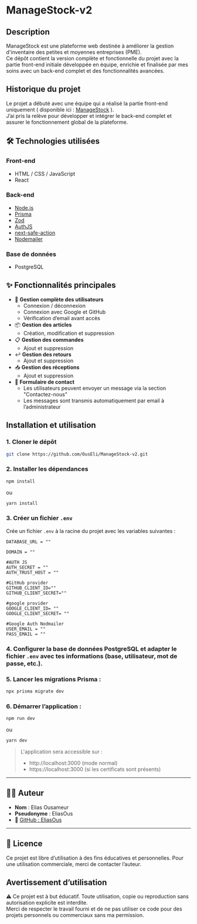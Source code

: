 # ManageStock-v2

## Description

ManageStock est une plateforme web destinée à améliorer la gestion d'inventaire des petites et moyennes entreprises (PME).  
Ce dépôt contient la version complète et fonctionnelle du projet avec la partie front-end initiale développée en équipe, enrichie et finalisée par mes soins avec un back-end complet et des fonctionnalités avancées.

## Historique du projet

Le projet a débuté avec une équipe qui a réalisé la partie front-end uniquement ( disponible ici : [ManageStock](https://github.com/EliasOus/ManageStock) ).  
J’ai pris la relève pour développer et intégrer le back-end complet et assurer le fonctionnement global de la plateforme.

## 🛠️ Technologies utilisées

### Front-end

- HTML / CSS / JavaScript
- React

### Back-end

- [Node.js](https://nodejs.org/)
- [Prisma](https://www.prisma.io/)
- [Zod](https://zod.dev/)
- [AuthJS](https://authjs.dev/)
- [next-safe-action](https://github.com/TheEdoRan/next-safe-action)
- [Nodemailer](https://nodemailer.com/)

### Base de données

- PostgreSQL

## ✨ Fonctionnalités principales

- 🔐 **Gestion complète des utilisateurs**
  - Connexion / déconnexion
  - Connexion avec Google et GitHub
  - Vérification d’email avant accès
- 📦 **Gestion des articles**
  - Création, modification et suppression
- 📋 **Gestion des commandes**
  - Ajout et suppression
- ↩️ **Gestion des retours**
  - Ajout et suppression
- 📥 **Gestion des réceptions**
  - Ajout et suppression
- 📧 **Formulaire de contact**
  - Les utilisateurs peuvent envoyer un message via la section "Contactez-nous"
  - Les messages sont transmis automatiquement par email à l’administrateur

## Installation et utilisation

### 1. Cloner le dépôt

```bash
git clone https://github.com/OusEli/ManageStock-v2.git
```

### 2. Installer les dépendances

```bash
npm install
```

ou

```bash
yarn install
```

### 3. Créer un fichier `.env`

Crée un fichier `.env` à la racine du projet avec les variables suivantes :

```env
DATABASE_URL = ""

DOMAIN = ""

#AUTH JS
AUTH_SECRET = ""
AUTH_TRUST_HOST = ""

#GitHub provider
GITHUB_CLIENT_ID=""
GITHUB_CLIENT_SECRET=""

#google provider
GOOGLE_CLIENT_ID= ""
GOOGLE_CLIENT_SECRET= ""

#Google Auth Nodmailer
USER_EMAIL = ""
PASS_EMAIL = ""
```

### 4. Configurer la base de données PostgreSQL et adapter le fichier `.env` avec tes informations (base, utilisateur, mot de passe, etc.).

### 5. Lancer les migrations Prisma :

```bash
npx prisma migrate dev
```

### 6. Démarrer l’application :

```bash
npm run dev
```

ou

```bash
yarn dev
```

> L'application sera accessible sur :
>
> - http://localhost:3000 (mode normal)
> - https://localhost:3000 (si les certificats sont présents)

---

## 👨‍💻 Auteur

- **Nom** : Elias Ousameur
- **Pseudonyme** : EliasOus
- 🔗 [GitHub : EliasOus](https://github.com/EliasOus)

---

## 📝 Licence

Ce projet est libre d’utilisation à des fins éducatives et personnelles. Pour une utilisation commerciale, merci de contacter l’auteur.

## Avertissement d’utilisation

⚠️ Ce projet est à but éducatif. Toute utilisation, copie ou reproduction sans autorisation explicite est interdite.  
Merci de respecter le travail fourni et de ne pas utiliser ce code pour des projets personnels ou commerciaux sans ma permission.
